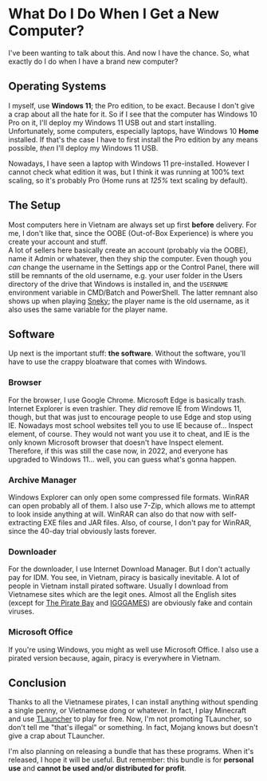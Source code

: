 # What Do I Do When I Get a New Computer?
I've been wanting to talk about this. And now I have the chance. So, what exactly do I do when I have a brand new computer?

## Operating Systems
I myself, use **Windows 11**; the Pro edition, to be exact. Because I don't give a crap about all the hate for it. So if I see that the computer has Windows 10 Pro on it, I'll deploy my Windows 11 USB out and start installing.  
Unfortunately, some computers, especially laptops, have Windows 10 **Home** installed. If that's the case I have to first install the Pro edition by any means possible, *then* I'll deploy my Windows 11 USB.

Nowadays, I have seen a laptop with Windows 11 pre-installed. However I cannot check what edition it was, but I think it was running at 100% text scaling, so it's probably Pro (Home runs at *125%* text scaling by default).

## The Setup
Most computers here in Vietnam are always set up first **before** delivery. For me, I don't like that, since the OOBE (Out-of-Box Experience) is where you create your account and stuff.  
A lot of sellers here basically create an account (probably via the OOBE), name it Admin or whatever, then they ship the computer. Even though you *can* change the username in the Settings app or the Control Panel, there will still be remnants of the old username, e.g. your user folder in the Users directory of the drive that Windows is installed in, and the `USERNAME` environment variable in CMD/Batch and PowerShell. The latter remnant also shows up when playing [Sneky](https://github.com/gamingwithevets/sneky); the player name is the old username, as it also uses the same variable for the player name.

## Software
Up next is the important stuff: **the software**. Without the software, you'll have to use the crappy bloatware that comes with Windows.

### Browser
For the browser, I use Google Chrome. Microsoft Edge is basically trash. Internet Explorer is even trashier. They *did* remove IE from Windows 11, though, but that was just to encourage people to use Edge and stop using IE. Nowadays most school websites tell you to use IE because of... Inspect element, of course. They would not want you use it to cheat, and IE is the only known Microsoft browser that doesn't have Inspect element. Therefore, if this was still the case now, in 2022, and everyone has upgraded to Windows 11... well, you can guess what's gonna happen.

### Archive Manager
Windows Explorer can only open some compressed file formats. WinRAR can open probably all of them. I also use 7-Zip, which allows me to attempt to look inside anything at will. WinRAR can also do that now with self-extracting EXE files and JAR files. Also, of course, I don't pay for WinRAR, since the 40-day trial obviously lasts forever.

### Downloader
For the downloader, I use Internet Download Manager. But I don't actually pay for IDM. You see, in Vietnam, piracy is basically inevitable. A lot of people in Vietnam install pirated software. Usually I download from Vietnamese sites which are the legit ones. Almost all the English sites (except for [The Pirate Bay](https://thepiratebay.org/) and [IGGGAMES](https://igg-games.com/)) are obviously fake and contain viruses.

### Microsoft Office
If you're using Windows, you might as well use Microsoft Office. I also use a pirated version because, again, piracy is everywhere in Vietnam.

## Conclusion
Thanks to all the Vietnamese pirates, I can install anything without spending a single penny, or Vietnamese dong or whatever. In fact, I play Minecraft and use [TLauncher](https://tlauncher.org/en/) to play for free. Now, I'm not promoting TLauncher, so don't tell me "that's illegal" or something. In fact, Mojang knows but doesn't give a crap about TLauncher.

I'm also planning on releasing a bundle that has these programs. When it's released, I hope it will be useful. But remember: this bundle is for **personal use** and **cannot be used and/or distributed for profit**.
